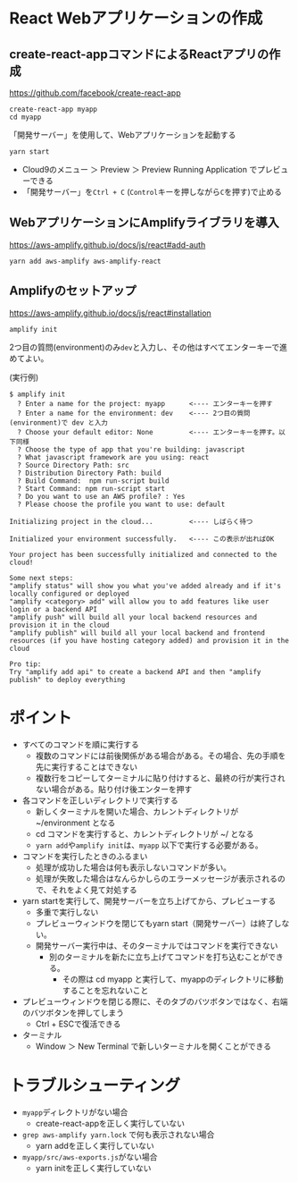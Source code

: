 # React Webアプリケーションの作成

## create-react-appコマンドによるReactアプリの作成

https://github.com/facebook/create-react-app

```
create-react-app myapp
cd myapp
```
「開発サーバー」を使用して、Webアプリケーションを起動する

```
yarn start
```

- Cloud9のメニュー ＞ Preview ＞ Preview Running Application でプレビューできる
- 「開発サーバー」を`Ctrl + C` (`Control`キーを押しながら`C`を押す)で止める

## WebアプリケーションにAmplifyライブラリを導入

https://aws-amplify.github.io/docs/js/react#add-auth

```
yarn add aws-amplify aws-amplify-react
```

## Amplifyのセットアップ

https://aws-amplify.github.io/docs/js/react#installation

```
amplify init
```
2つ目の質問(environment)のみ`dev`と入力し、その他はすべてエンターキーで進めてよい。

(実行例)
```
$ amplify init
  ? Enter a name for the project: myapp      <---- エンターキーを押す
  ? Enter a name for the environment: dev    <---- 2つ目の質問(environment)で dev と入力
  ? Choose your default editor: None         <---- エンターキーを押す。以下同様
  ? Choose the type of app that you're building: javascript
  ? What javascript framework are you using: react
  ? Source Directory Path: src
  ? Distribution Directory Path: build
  ? Build Command:  npm run-script build
  ? Start Command: npm run-script start
  ? Do you want to use an AWS profile? : Yes
  ? Please choose the profile you want to use: default
  
Initializing project in the cloud...         <---- しばらく待つ

Initialized your environment successfully.   <---- この表示が出ればOK

Your project has been successfully initialized and connected to the cloud!

Some next steps:
"amplify status" will show you what you've added already and if it's locally configured or deployed
"amplify <category> add" will allow you to add features like user login or a backend API
"amplify push" will build all your local backend resources and provision it in the cloud
"amplify publish" will build all your local backend and frontend resources (if you have hosting category added) and provision it in the cloud

Pro tip:
Try "amplify add api" to create a backend API and then "amplify publish" to deploy everything

```

# ポイント

- すべてのコマンドを順に実行する
  - 複数のコマンドには前後関係がある場合がある。その場合、先の手順を先に実行することはできない
  - 複数行をコピーしてターミナルに貼り付けすると、最終の行が実行されない場合がある。貼り付け後エンターを押す
- 各コマンドを正しいディレクトリで実行する
  - 新しくターミナルを開いた場合、カレントディレクトリが ~/environment となる
  - cd コマンドを実行すると、カレントディレクトリが ~/ となる
  - `yarn add`や`amplify init`は、`myapp` 以下で実行する必要がある。
- コマンドを実行したときのふるまい
  - 処理が成功した場合は何も表示しないコマンドが多い。
  - 処理が失敗した場合はなんらかしらのエラーメッセージが表示されるので、それをよく見て対処する
- yarn startを実行して、開発サーバーを立ち上げてから、プレビューする
  - 多重で実行しない
  - プレビューウィンドウを閉じてもyarn start（開発サーバー）は終了しない。
  - 開発サーバー実行中は、そのターミナルではコマンドを実行できない
    - 別のターミナルを新たに立ち上げてコマンドを打ち込むことができる。
      - その際は cd myapp と実行して、myappのディレクトリに移動することを忘れないこと
- プレビューウィンドウを閉じる際に、そのタブのバツボタンではなく、右端のバツボタンを押してしまう
  - Ctrl + ESCで復活できる
- ターミナル
  - Window ＞ New Terminal で新しいターミナルを開くことができる

# トラブルシューティング
- `myapp`ディレクトリがない場合
  - create-react-appを正しく実行していない
- `grep aws-amplify yarn.lock` で何も表示されない場合
  - yarn addを正しく実行していない
- `myapp/src/aws-exports.js`がない場合
  - yarn initを正しく実行していない
